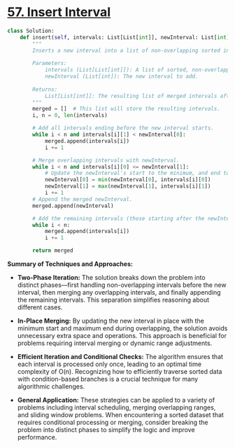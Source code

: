 # [57. Insert Interval](https://leetcode.com/problems/insert-interval/description/)

```python
class Solution:
    def insert(self, intervals: List[List[int]], newInterval: List[int]) -> List[List[int]]:
        """
        Inserts a new interval into a list of non-overlapping sorted intervals, merging if necessary.
        
        Parameters:
            intervals (List[List[int]]): A list of sorted, non-overlapping intervals [start, end].
            newInterval (List[int]): The new interval to add.
            
        Returns:
            List[List[int]]: The resulting list of merged intervals after inserting newInterval.
        """
        merged = []  # This list will store the resulting intervals.
        i, n = 0, len(intervals)

        # Add all intervals ending before the new interval starts.
        while i < n and intervals[i][1] < newInterval[0]:
            merged.append(intervals[i])
            i += 1

        # Merge overlapping intervals with newInterval.
        while i < n and intervals[i][0] <= newInterval[1]:
            # Update the newInterval's start to the minimum, and end to the maximum.
            newInterval[0] = min(newInterval[0], intervals[i][0])
            newInterval[1] = max(newInterval[1], intervals[i][1])
            i += 1
        # Append the merged newInterval.
        merged.append(newInterval)

        # Add the remaining intervals (those starting after the newInterval ends).
        while i < n:
            merged.append(intervals[i])
            i += 1

        return merged
```

**Summary of Techniques and Approaches:**

- **Two-Phase Iteration:** The solution breaks down the problem into distinct phases—first handling non-overlapping intervals before the new interval, then merging any overlapping intervals, and finally appending the remaining intervals. This separation simplifies reasoning about different cases.

- **In-Place Merging:** By updating the new interval in place with the minimum start and maximum end during overlapping, the solution avoids unnecessary extra space and operations. This approach is beneficial for problems requiring interval merging or dynamic range adjustments.

- **Efficient Iteration and Conditional Checks:** The algorithm ensures that each interval is processed only once, leading to an optimal time complexity of O(n). Recognizing how to efficiently traverse sorted data with condition-based branches is a crucial technique for many algorithmic challenges.

- **General Application:** These strategies can be applied to a variety of problems including interval scheduling, merging overlapping ranges, and sliding window problems. When encountering a sorted dataset that requires conditional processing or merging, consider breaking the problem into distinct phases to simplify the logic and improve performance.